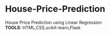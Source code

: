 # House-Price-Prediction
House Price Prediction using Linear Regression <br>
<b>TOOLS:</b> HTML,CSS,scikit-learn,Flask
